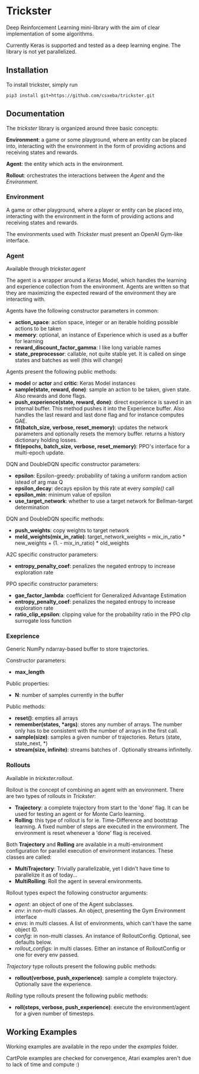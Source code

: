 # Trickster

Deep Reinforcement Learning mini-library with the aim of clear implementation of some algorithms.

Currently Keras is supported and tested as a deep learning engine. The library is not yet parallelized.

## Installation

To install trickster, simply run

`pip3 install git+https://github.com/csxeba/trickster.git`

## Documentation

The *trickster* library is organized around three basic concepts:

**Environment**: a game or some playground, where an entity can be placed into, interacting with the environment in the form of providing
actions and receiving states and rewards.

**Agent**: the entity which acts in the environment.

**Rollout**: orchestrates the interactions between the *Agent* and the *Environment*.

### Environment

A game or other playground, where a player or entity can be placed into, interacting with the environment in the form of providing
actions and receiving states and rewards.

The environments used with *Trickster* must present an OpenAI Gym-like interface.

### Agent

Available through *trickster.agent*

The agent is a wrapper around a Keras Model, which handles the learning and experience collection from the environment. Agents are written
so that they are maximizing the expected reward of the environment they are interacting with.

Agents have the following constructor parameters in common:

- **action_space**: action space, integer or an iterable holding possible actions to be taken
- **memory**: optional, an instance of Experience which is used as a buffer for learning
- **reward_discount_factor_gamma**: I like long variable names
- **state_preprocessor**: callable, not quite stable yet. It is called on singe states and batches as well
 (this will change)
 
Agents present the following public methods:

- **model** or **actor** and **critic**: Keras Model instances
- **sample(state, reward, done)**: sample an action to be taken, given state. Also rewards and done flags.
- **push_experience(state, reward, done)**: direct experience is saved in an internal buffer. This method pushes
 it into the Experience buffer. Also handles the last reward and last done flag and for instance computes GAE.
- **fit(batch_size, verbose, reset_memory)**: updates the network parameters and optionally resets the memory buffer.
 returns a history dictionary holding losses.
- **fit(epochs, batch_size, verbose, reset_memory)**: PPO's interface for a multi-epoch update.

DQN and DoubleDQN specific constructor parameters:

- **epsilon**: Epsilon-greedy: probability of taking a uniform random action istead of arg max Q
- **epsilon_decay**: decays epsilon by this rate at every *sample()* call
- **epsilon_min**: minimum value of epsilon
- **use_target_network**: whether to use a target network for Bellman-target determination

DQN and DoubleDQN specific methods:

- **push_weights**: copy weights to target network
- **meld_weights(mix_in_ratio)**: target_network_weights = mix_in_ratio * new_weights + (1. - mix_in_ratio) * old_weights

A2C specific constructor parameters:
- **entropy_penalty_coef**: penalizes the negated entropy to increase exploration rate

PPO specific constructor parameters:
- **gae_factor_lambda**: coefficient for Generalized Advantage Estimation
- **entropy_penalty_coef**: penalizes the negated entropy to increase exploration rate
- **ratio_clip_epsilon**: clipping value for the probability ratio in the PPO clip surrogate loss function

### Exeprience

Generic NumPy ndarray-based buffer to store trajectories.

Constructor parameters:

- **max_length**

Public properties:
- **N**: number of samples currently in the buffer

Public methods:

- **reset()**: empties all arrays
- **remember(states, \*args)**: stores any number of arrays. The number only has to be consistent with the
number of arrays in the first call.
- **sample(size)**: samples a given number of trajectories. Returs (state, state_next, *)
- **stream(size, infinite)**: streams batches of <size>. Optionally streams infinitelly.

### Rollouts

Available in *trickster.rollout*.

Rollout is the concept of combining an agent with an environment.
There are two types of rollouts in *Trickster*:
- **Trajectory**: a complete trajectory from start to the 'done' flag. It can be used for testing an agent
or for Monte Carlo learning.
- **Rolling**: this type of rollout is for ie. Time-Difference and bootstrap learning. A fixed number of steps
are executed in the environment. The environment is reset whenever a 'done' flag is received.

Both **Trajectory** and **Rolling** are available in a multi-environment configuration for parallel execution
of environment instances. These classes are called:
- **MultiTrajectory**: Trivially parallelizable, yet I didn't have time to parallelize it as of today...
- **MultiRolling**: Roll the agent in several environments.

Rollout types expect the following constructor arguments:

- *agent*: an object of one of the Agent subclasses.
- *env*: in non-multi classes. An object, presenting the Gym Environment interface
- *envs*: in multi classes. A list of environments, which can't have the same object ID.
- *config*: in non-multi classes. An instance of RolloutConfig. Optional, see defaults below.
- *rollout_configs*: in multi classes. Either an instance of RolloutConfig or one for every env passed.

*Trajectory* type rollouts present the following public methods:
- **rollout(verbose, push_experience)**: sample a complete trajectory. Optionally save the experience.

*Rolling* type rollouts present the following public methods:
- **roll(steps, verbose, push_experience)**: execute the environment/agent for a given number of timesteps.

## Working Examples

Working examples are available in the repo under the *examples* folder.

CartPole examples are checked for convergence, Atari examples aren't due to lack of time and compute :)
